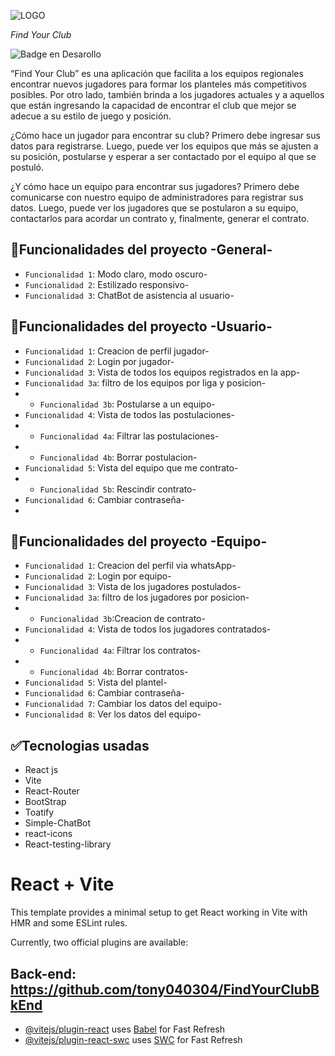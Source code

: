 
![LOGO](https://github.com/tony040304/FindYourClub/assets/103198538/cd277a5e-9026-4ea6-b899-24a96c9018f8)

<em> Find Your Club </em>

 ![Badge en Desarollo](https://img.shields.io/badge/STATUS-EN%20DESAROLLO-green)

“Find Your Club” es una aplicación que facilita a los equipos regionales encontrar nuevos jugadores para formar los planteles más competitivos posibles. Por otro lado, también brinda a los jugadores actuales y a aquellos que están ingresando la capacidad de encontrar el club que mejor se adecue a su estilo de juego y posición.

¿Cómo hace un jugador para encontrar su club? Primero debe ingresar sus datos para registrarse. Luego, puede ver los equipos que más se ajusten a su posición, postularse y esperar a ser contactado por el equipo al que se postuló.

¿Y cómo hace un equipo para encontrar sus jugadores? Primero debe comunicarse con nuestro equipo de administradores para registrar sus datos. Luego, puede ver los jugadores que se postularon a su equipo, contactarlos para acordar un contrato y, finalmente, generar el contrato.

## :hammer:Funcionalidades del proyecto -General-
- `Funcionalidad 1`: Modo claro, modo oscuro-
-  `Funcionalidad 2`: Estilizado responsivo-
-  `Funcionalidad 3`: ChatBot de asistencia al usuario-

## :hammer:Funcionalidades del proyecto -Usuario-
- `Funcionalidad 1`: Creacion de perfil jugador-
-  `Funcionalidad 2`: Login por jugador-
-   `Funcionalidad 3`: Vista de todos los equipos registrados en la app-
-    `Funcionalidad 3a`: filtro de los equipos por liga y posicion-
-  -   `Funcionalidad 3b`: Postularse a un equipo-
-    `Funcionalidad 4`: Vista de todos las postulaciones-
- -   `Funcionalidad 4a`: Filtrar las postulaciones-
-    - `Funcionalidad 4b`: Borrar postulacion-
-    `Funcionalidad 5`: Vista del equipo que me contrato-
-    - `Funcionalidad 5b`: Rescindir  contrato-
-    `Funcionalidad 6`: Cambiar contraseña-
-    
## :hammer:Funcionalidades del proyecto -Equipo-
- `Funcionalidad 1`: Creacion del perfil via whatsApp-
-  `Funcionalidad 2`: Login por equipo-
-   `Funcionalidad 3`: Vista de los jugadores postulados-
-    `Funcionalidad 3a`: filtro de los jugadores por posicion-
-  -   `Funcionalidad 3b`:Creacion de contrato-
-    `Funcionalidad 4`: Vista de todos los jugadores contratados-
- -   `Funcionalidad 4a`: Filtrar los contratos-
-    - `Funcionalidad 4b`: Borrar contratos-
-    `Funcionalidad 5`: Vista del plantel-
-    `Funcionalidad 6`: Cambiar contraseña-
-    `Funcionalidad 7`: Cambiar los datos del equipo-
-    `Funcionalidad 8`: Ver los datos del equipo-

## :white_check_mark:Tecnologias usadas
- React js
- Vite
- React-Router
- BootStrap
- Toatify
- Simple-ChatBot
- react-icons
- React-testing-library


# React + Vite

This template provides a minimal setup to get React working in Vite with HMR and some ESLint rules.

Currently, two official plugins are available:

## Back-end: https://github.com/tony040304/FindYourClubBkEnd

- [@vitejs/plugin-react](https://github.com/vitejs/vite-plugin-react/blob/main/packages/plugin-react/README.md) uses [Babel](https://babeljs.io/) for Fast Refresh
- [@vitejs/plugin-react-swc](https://github.com/vitejs/vite-plugin-react-swc) uses [SWC](https://swc.rs/) for Fast Refresh


